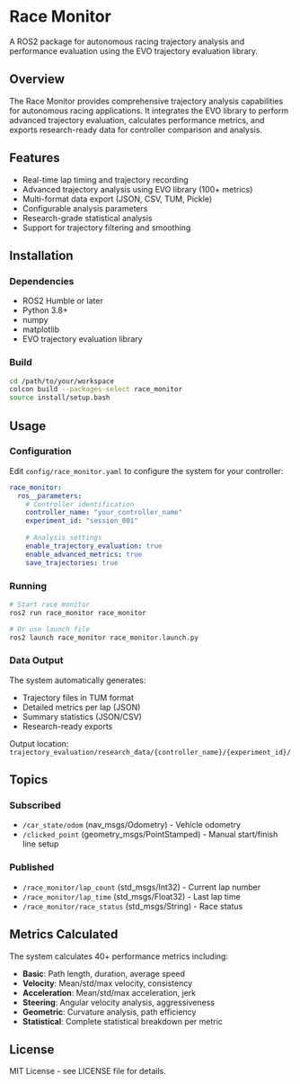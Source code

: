 # Race Monitor

A ROS2 package for autonomous racing trajectory analysis and performance evaluation using the EVO trajectory evaluation library.

## Overview

The Race Monitor provides comprehensive trajectory analysis capabilities for autonomous racing applications. It integrates the EVO library to perform advanced trajectory evaluation, calculates performance metrics, and exports research-ready data for controller comparison and analysis.

## Features

- Real-time lap timing and trajectory recording
- Advanced trajectory analysis using EVO library (100+ metrics)
- Multi-format data export (JSON, CSV, TUM, Pickle)
- Configurable analysis parameters
- Research-grade statistical analysis
- Support for trajectory filtering and smoothing

## Installation

### Dependencies

- ROS2 Humble or later
- Python 3.8+
- numpy
- matplotlib
- EVO trajectory evaluation library

### Build

```bash
cd /path/to/your/workspace
colcon build --packages-select race_monitor
source install/setup.bash
```

## Usage

### Configuration

Edit `config/race_monitor.yaml` to configure the system for your controller:

```yaml
race_monitor:
  ros__parameters:
    # Controller identification
    controller_name: "your_controller_name"
    experiment_id: "session_001"
    
    # Analysis settings
    enable_trajectory_evaluation: true
    enable_advanced_metrics: true
    save_trajectories: true
```

### Running

```bash
# Start race monitor
ros2 run race_monitor race_monitor

# Or use launch file
ros2 launch race_monitor race_monitor.launch.py
```

### Data Output

The system automatically generates:

- Trajectory files in TUM format
- Detailed metrics per lap (JSON)
- Summary statistics (JSON/CSV)
- Research-ready exports

Output location: `trajectory_evaluation/research_data/{controller_name}/{experiment_id}/`

## Topics

### Subscribed

- `/car_state/odom` (nav_msgs/Odometry) - Vehicle odometry
- `/clicked_point` (geometry_msgs/PointStamped) - Manual start/finish line setup

### Published

- `/race_monitor/lap_count` (std_msgs/Int32) - Current lap number
- `/race_monitor/lap_time` (std_msgs/Float32) - Last lap time
- `/race_monitor/race_status` (std_msgs/String) - Race status

## Metrics Calculated

The system calculates 40+ performance metrics including:

- **Basic**: Path length, duration, average speed
- **Velocity**: Mean/std/max velocity, consistency
- **Acceleration**: Mean/std/max acceleration, jerk
- **Steering**: Angular velocity analysis, aggressiveness
- **Geometric**: Curvature analysis, path efficiency
- **Statistical**: Complete statistical breakdown per metric

## License

MIT License - see LICENSE file for details.